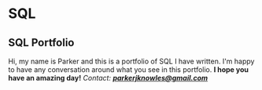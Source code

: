 # SQL
## SQL Portfolio
Hi,  my name is Parker and this is a portfolio of SQL I have written. I'm happy to have any conversation around what you see in this portfolio.
**I hope you have an amazing day!**
_Contact:_ ***parkerjknowles@gmail.com***
